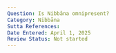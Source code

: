 ```yaml
---
Question: Is Nibbāna omnipresent?
Category: Nibbāna
Sutta References:
Date Entered: April 1, 2025
Review Status: Not started
---
```

